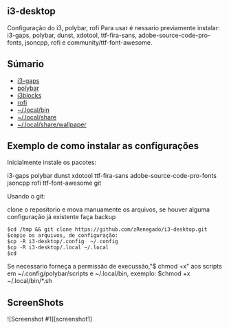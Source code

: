 ## i3-desktop
  Configuração do i3, polybar, rofi Para usar é nessario previamente instalar: i3-gaps, polybar, dunst, xdotool, ttf-fira-sans, adobe-source-code-pro-fonts, jsoncpp, rofi e community/ttf-font-awesome.
## Súmario
- [i3-gaps](https://github.com/zRenegado/i3-desktop/blob/master/.config/i3/config)
- [polybar](https://github.com/zRenegado/i3-desktop/blob/master/.config/polybar/config)
- [i3blocks](https://github.com/zRenegado/i3-desktop/tree/master/.config/i3blocks)
- [rofi](https://github.com/zRenegado/i3-desktop/blob/master/.config/rofi/config.rasi)
- [~/.local/bin](https://github.com/zRenegado/i3-desktop/tree/master/.local/bin)
- [~/.local/share](https://github.com/zRenegado/i3-desktop/tree/master/.local/share)
- [~/.local/share/wallpaper](https://github.com/zRenegado/i3-desktop/tree/master/.local/share/wallpaper)

## Exemplo de como instalar as configurações

Inicialmente instale os pacotes:

i3-gaps polybar dunst xdotool ttf-fira-sans adobe-source-code-pro-fonts 
jsoncpp rofi ttf-font-awesome git

Usando o git:

clone o repositorio e mova manuamente os arquivos, se houver alguma 
configuração já existente faça backup

	$cd /tmp && git clone https://github.com/zRenegado/i3-desktop.git
	$copie os arquivos, de configuração:
	$cp -R i3-desktop/.config  ~/.config
	$cp -R i3-desktop/.local ~/.local
	$cd

Se necessario forneça a permissão de execussão,"$ chmod +x" aos scripts em 
~/.config/polybar/scripts e ~/.local/bin, exemplo:
$chmod +x ~/.local/bin/*.sh 

## ScreenShots

![Screenshot #1][screenshot1]

[screenshot]:https://raw.githubusercontent.com/zRenegado/i3-desktop/master/.Screeshot/i3.png "Screnshot #1"
